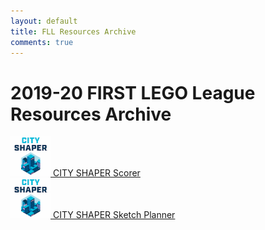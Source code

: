 ```yaml
---
layout: default
title: FLL Resources Archive
comments: true
---
```


<div class="container">

<h1>2019-20 FIRST LEGO League Resources Archive</h1>
<a href="scorer/"><img height="64px" width="64px" src="cityshaper.jpg"> CITY SHAPER Scorer</a><br>
<a href="drawplan/"><img height="64px" width="64px" src="cityshaper.jpg"> CITY SHAPER Sketch Planner</a>


</div>
